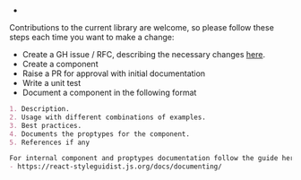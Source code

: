 - 


Contributions to the current library are welcome, so please follow these steps each time you want to make a change:

- Create a GH issue / RFC, describing the necessary changes [here](https://github.com/TykTechnologies/tyk-ui/issues/new).
- Create a component
- Raise a PR for approval with initial documentation
- Write a unit test
- Document a component in the following format

```md
1. Description.
2. Usage with different combinations of examples.
3. Best practices.
4. Documents the proptypes for the component.
5. References if any
```

```md
For internal component and proptypes documentation follow the guide here 
- https://react-styleguidist.js.org/docs/documenting/
```
